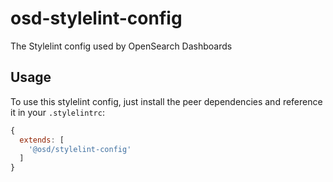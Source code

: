 # osd-stylelint-config

The Stylelint config used by OpenSearch Dashboards

## Usage

To use this stylelint config, just install the peer dependencies and reference it
in your `.stylelintrc`:

```javascript
{
  extends: [
    '@osd/stylelint-config'
  ]
}
```
